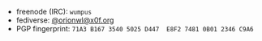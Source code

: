 - freenode (IRC): `wumpus`
- fediverse: [@orionwl@x0f.org](https://x0f.org/@orionwl)
- PGP fingerprint: `71A3 B167 3540 5025 D447  E8F2 7481 0B01 2346 C9A6`

